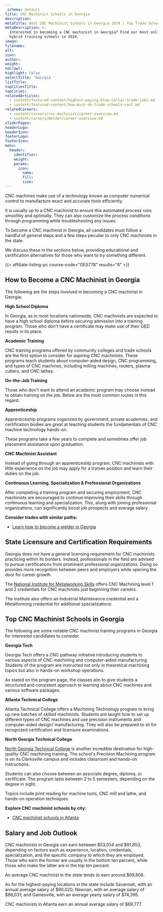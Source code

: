 ```yaml
---
_schema: default
title: CNC Machinist Schools in Georgia
description:
metaTitle: Best CNC Machinist Schools in Georgia 2024 | Top Trade Schools
metaDescription: >-
  Interested in becoming a CNC machinist in Georgia? Find our best online &
  hybrid training schools in 2024.
image:
filename:
alt:
icon:
author:
weight:
noCrawl:
highlight: false
selectTitle: 'Georgia '
listTitle:
topCitiesTitle:
topCities:
relatedArticles:
  - content/featured-content/highest-paying-blue-collar-trade-jobs.md
  - content/featured-content/how-much-do-trade-schools-cost.md
relatedCareers:
  - content/careers/cnc-machinist/career-overview.md
  - content/careers/Welder/career-overview.md
sliderPages:
headerLogo:
headerIcon:
footerLogo:
footerIcon:
menu:
  header:
    identifier:
    weight:
    params:
      icon:
        name:
        fill:
        size:
---
```

CNC machines make use of a technology known as computer numerical control to manufacture exact and accurate tools efficiently.

It is usually up to a CNC machinist to ensure this automated process runs smoothly and optimally. They can also customize the process conditions through programming while troubleshooting any issues.

To become a CNC machinist in Georgia, all candidates must follow a handful of general steps and a few steps peculiar to only CNC machinists in the state.

We discuss these in the sections below, providing educational and certification alternatives for those who want to try something different.

{{< affiliate-listing-pc course-code="GES778" results="6" >}}

## **How to Become a CNC Machinist in Georgia**

The following are the steps involved in becoming a CNC machinist in Georgia:

**High School Diploma**

In Georgia, as in most locations nationwide, CNC machinists are expected to have a high school diploma before securing admission into a training program. Those who don't have a certificate may make use of their GED results in its place.

**Academic Training**

CNC training programs offered by community colleges and trade schools are the first option to consider for aspiring CNC machinists. These programs teach students about computer-aided design, CNC programming, and types of CNC machines, including milling machines, routers, plasma cutters, and CNC lathes.

**On-the-Job Training**

Those who don't want to attend an academic program may choose instead to obtain training on the job. Below are the most common routes in this regard:

**Apprenticeship**

Apprenticeship programs organized by government, private academies, and certification bodies are great at teaching students the fundamentals of CNC machine technology hands-on.

These programs take a few years to complete and sometimes offer job placement assistance upon graduation.

**CNC Machinist Assistant**

Instead of going through an apprenticeship program, CNC machinists with little experience on the job may apply for a trainee position and learn their duties on the job.

**Continuous Learning, Specialization & Professional Organizations**

After completing a training program and securing employment, CNC machinists are encouraged to continue improving their skills through continuous learning and specialization. This, along with joining professional organizations, can significantly boost job prospects and average salary.

**Consider trades with similar paths:**

* [Learn how to become a welder in Georgia](https://toptradeschools.com/near-you/welder/georgia/)

## **State Licensure and Certification Requirements**

Georgia does not have a general licensing requirement for CNC machinists practicing within its borders. Instead, professionals in the field are advised to pursue certifications from prominent professional organizations. Doing so provides more recognition between peers and employers while opening the door for career growth.

The [National Institute for Metalworking Skills](https://www.nims-skills.org/news/2009-02-16/731) offers CNC Machining level 1 and 2 credentials for CNC machinists just beginning their careers.

The institute also offers an Industrial Maintenance credential and a Metalforming credential for additional specializations.

## **Top CNC Machinist Schools in Georgia**

The following are some notable CNC machinist training programs in Georgia for interested candidates to consider.

**Georgia Tech**

Georgia Tech offers a CNC pathway initiative introducing students to various aspects of CNC machining and computer-aided manufacturing. Students of the program are instructed not only in theoretical machining topics but also in hands-on workshop operations.

As stated on the program page, the classes aim to give students a structured and consistent approach to learning about CNC machines and various software packages.

**Atlanta Technical College**

Atlanta Technical College offers a Machining Technology program to bring up new batches of skilled machinists. Students are taught how to set up different types of CNC machines and use precision instruments and computer-aided design/ manufacturing. They will also be prepared to sit for recognized certification and licensure examinations.

**North Georgia Technical College**

[North Georgia Technical College](https://northgatech.edu/academic-programs/industrial-technology/) is another incredible destination for high-quality CNC machining training. The school's Precision Machining program is on its Clarksville campus and includes classroom and hands-on instructions.

Students can also choose between an associate degree, diploma, or certificate. The program lasts between 2 to 5 semesters, depending on the degree in sight.

Topics include print reading for machine tools, CNC mill and lathe, and hands-on operation techniques.

**Explore CNC machinist schools by city:**

* [CNC machinist schools in Atlanta](https://toptradeschools.com/near-you/cnc-machinist/georgia/atlanta)

## **Salary and Job Outlook**

CNC machinists in Georgia can earn between $53,054 and $91,853, depending on factors such as experience, location, credentials, specialization, and the specific company to which they are employed. Those who earn the former are usually in the bottom ten percent, while those who make the latter are in the top ten percent.

An average CNC machinist in the state tends to earn around $69,808.

As for the highest-paying locations in the state include Savannah, with an annual average salary of $90,020; Newnan, with an average salary of $86,031; and Gainesville, with an average yearly salary of $74,395.

CNC machinists in Atlanta earn an annual average salary of $69,777.